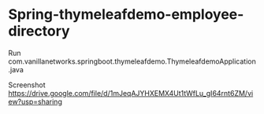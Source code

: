 # Spring-thymeleafdemo-employee-directory
Run          com.vanillanetworks.springboot.thymeleafdemo.ThymeleafdemoApplication.java


Screenshot   https://drive.google.com/file/d/1mJeqAJYHXEMX4Ut1tWfLu_gI64rnt6ZM/view?usp=sharing 
